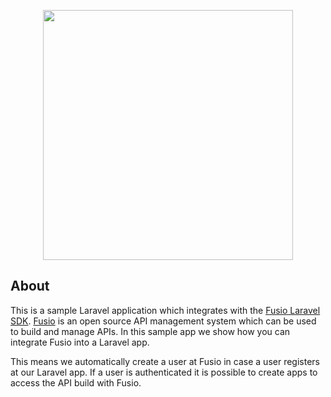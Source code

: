 <p align="center"><a href="https://laravel.com" target="_blank"><img src="https://raw.githubusercontent.com/laravel/art/master/logo-lockup/5%20SVG/2%20CMYK/1%20Full%20Color/laravel-logolockup-cmyk-red.svg" width="400"></a></p>

## About

This is a sample Laravel application which integrates with the [Fusio Laravel SDK](https://github.com/apioo/fusio-sdk-php-laravel).
[Fusio](https://github.com/apioo/fusio) is an open source API management system which can be used to build and manage
APIs. In this sample app we show how you can integrate Fusio into a Laravel app.

This means we automatically create a user at Fusio in case a user registers at our Laravel
app. If a user is authenticated it is possible to create apps to access the API build with Fusio.

